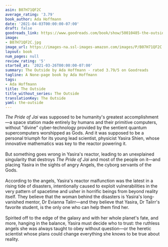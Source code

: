```yaml
---
asin: B07H71QF2C
average_rating: '3.79'
book_author: Ada Hoffmann
date: '2021-04-03T00:00:00-07:00'
draft: false
goodreads_link: https://www.goodreads.com/book/show/50010485-the-outside
image:
- B07H71QF2C.jpg
image_url: https://images-na.ssl-images-amazon.com/images/P/B07H71QF2C.01._SCLZZZZZZZ.jpg
layout: book
num_pages: null
review_rating: '5'
started_at: '2021-03-26T00:00:00-07:00'
summary: The Outside by Ada Hoffmann - rated 3.79/5 on Goodreads
tagline: A None-page book by Ada Hoffmann
tags:
- Ada Hoffmann
title: The Outside
title_without_series: The Outside
translationKey: The Outside
yaml: the-outside
---
```


<i>The Pride of Jai</i> was supposed to be humanity's greatest accomplishment—a space station made entirely by humans and their primitive computers, without "divine" cyber-technology provided by the sentient quantum supercomputers worshipped as Gods. And it was supposed to be a personal triumph for its young lead scientist, physicist Yasira Shien, whose innovative mathematics was key to the reactor powering it.<br /><br />But something goes wrong in Yasira's reactor, leading to an unexplained singularity that destroys <i>The Pride of Jai</i> and most of the people on it—and placing Yasira in the sights of angry Angels, the cyborg servants of the Gods.<br /><br />According to the angels, Yasira's reactor malfunction was the latest in a rising tide of disasters, intentionally caused to exploit vulnerabilities in the very pattern of spacetime and usher in horrific beings from beyond reality itself. They believe that the woman behind the disasters is Yasira's long-vanished mentor, Dr Evianna Talirr—and they believe that Yasira, Dr Talirr's favorite student, is the only one who can help them find her.<br /><br />Spirited off to the edge of the galaxy and with her whole planet's fate, and more, hanging in the balance, Yasira must decide who to trust: the ruthless angels she was always taught to obey without question—or the heretic scientist whose plans could change everything she knows to be true about reality.